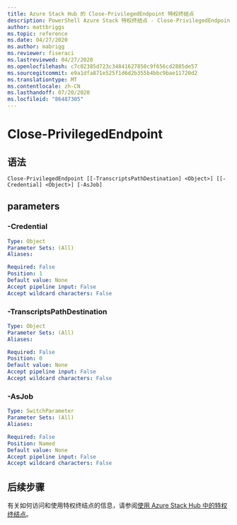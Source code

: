 ```yaml
---
title: Azure Stack Hub 的 Close-PrivilegedEndpoint 特权终结点
description: PowerShell Azure Stack 特权终结点 - Close-PrivilegedEndpoint 参考
author: mattbriggs
ms.topic: reference
ms.date: 04/27/2020
ms.author: mabrigg
ms.reviewer: fiseraci
ms.lastreviewed: 04/27/2020
ms.openlocfilehash: c7c02385d723c34841627850c9f656cd2885de57
ms.sourcegitcommit: e9a1dfa871e525f1d6d2b355b4bbc9bae11720d2
ms.translationtype: MT
ms.contentlocale: zh-CN
ms.lasthandoff: 07/20/2020
ms.locfileid: "86487305"
---
```

# <a name="close-privilegedendpoint"></a>Close-PrivilegedEndpoint

## <a name="syntax"></a>语法

```
Close-PrivilegedEndpoint [[-TranscriptsPathDestination] <Object>] [[-Credential] <Object>] [-AsJob]
```

## <a name="parameters"></a>parameters

### <a name="-credential"></a>-Credential


```yaml
Type: Object
Parameter Sets: (All)
Aliases:

Required: False
Position: 1
Default value: None
Accept pipeline input: False
Accept wildcard characters: False
```

### <a name="-transcriptspathdestination"></a>-TranscriptsPathDestination
 

```yaml
Type: Object
Parameter Sets: (All)
Aliases:

Required: False
Position: 0
Default value: None
Accept pipeline input: False
Accept wildcard characters: False
```

### <a name="-asjob"></a>-AsJob


```yaml
Type: SwitchParameter
Parameter Sets: (All)
Aliases:

Required: False
Position: Named
Default value: None
Accept pipeline input: False
Accept wildcard characters: False
```

## <a name="next-steps"></a>后续步骤

有关如何访问和使用特权终结点的信息，请参阅[使用 Azure Stack Hub 中的特权终结点](../../operator/azure-stack-privileged-endpoint.md)。
